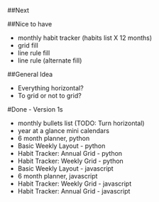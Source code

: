 ##Next


##Nice to have
- monthly habit tracker (habits list X 12 months)
- grid fill
- line rule fill
- line rule (alternate fill)

##General Idea
- Everything horizontal?
- To grid or not to grid?

#Done  - Version 1s
- monthly bullets list (TODO: Turn horizontal)
- year at a glance mini calendars
- 6 month planner, python
- Basic Weekly Layout - python
- Habit Tracker: Annual Grid - python
- Habit Tracker: Weekly Grid - python
- Basic Weekly Layout - javascript
- 6 month planner, javascript
- Habit Tracker: Weekly Grid - javascript
- Habit Tracker: Annual Grid - javascript
